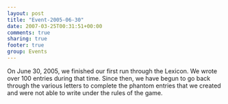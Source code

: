 ```yaml
---
layout: post
title: "Event-2005-06-30"
date: 2007-03-25T00:31:51+00:00
comments: true
sharing: true
footer: true
group: Events
---
```


On June 30, 2005, we finished our first run through the Lexicon. We wrote over 100 entries during that time. Since then, we have begun to go back through the various letters to complete the phantom entries that we created and were not able to write under the rules of the game.
